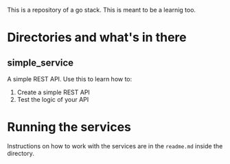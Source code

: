 This is a repository of a go stack. This is meant to be a learnig too. 

# Directories and what's in there

## simple_service
A simple REST API. Use this to learn how to: 
1. Create a simple REST API
2. Test the logic of your API

# Running the services

Instructions on how to work with the services are in the `readme.md` inside the directory.


